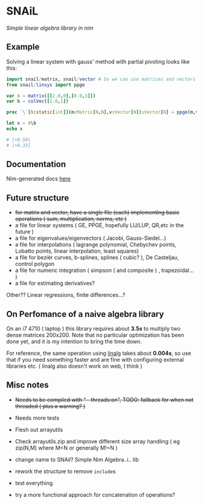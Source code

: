 SNAiL
=====
*Simple linear algebra library in nim*

Example
-------

Solving a linear system with gauss' method with partial pivoting looks like this:
``` nim
import snail/matrix, snail/vector # So we can use matrices and vectors
from snail/linsys import ppge

var A = matrix([[2.0,0],[0.0,3]])
var b = colVec([1.0,1])

proc `\`[N:static[int]](m:Matrix[N,N],v:Vector[N]):Vector[N] = ppge(m,v) # No reason, just so we can match matlab syntax

let x = A\b
echo x

# [+0.50|
# |+0.33]
```

Documentation
-------------

Nim-generated docs [here](http://stisa.space/snail)

Future structure
-----------------

- ~~for matrix and vector, have a single file (each) implementing basic operations ( sum, multiplication, norms, etc )~~
- a file for linear systems ( GE, PPGE, hopefully LU/LUP, QR,etc in the future )
- a file for eigenvalues/eigenvectors ( Jacobi, Gauss-Siedel...)
- a file for interpolations ( lagrange polynomial, Chebychev points, Lobatto points, linear interpolation, least squares)
- a file for beziér curves, b-splines, splines ( cubic? ), De Casteljau, control polygon
- a file for numeric integration ( simpson ( and composite ) , trapezoidal... )
- a file for estimating derivatives?

Other?? Linear regressions, finite differences...?


On Perfomance of a naive algebra library
----------------------------------------

On an i7 4710 ( laptop ) this library requires about **3.5s** to multiply two dense matrices 200x200.
Note that no particular optimization has been done yet, and it is my intention to bring the time down.

For reference, the same operation using [linalg](https://github.com/unicredit/linear-algebra) takes about **0.004s**, so use that if you need something faster and are fine with
configuring external libraries etc. ( linalg also doesn't work on web, I think )

Misc notes
----------
- ~~Needs to be compiled with "--threads:on", TODO: fallback for when not threaded ( plus a warning? )~~

- Needs more tests
- Flesh out arrayutils
- Check arrayutils.zip and improve different size array handling ( eg zip(N,M) where M<N or generally M!=N ) 
- change name to SNAil? Simple Nim Algebra..i.. lib
- rework the structure to remove `include`s
- test everything
- try a more functional approach for concatenation of operations?
